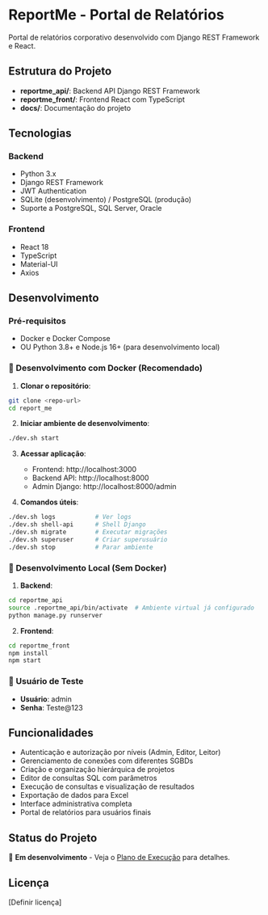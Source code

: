 # ReportMe - Portal de Relatórios

Portal de relatórios corporativo desenvolvido com Django REST Framework e React.

## Estrutura do Projeto

- **reportme_api/**: Backend API Django REST Framework
- **reportme_front/**: Frontend React com TypeScript
- **docs/**: Documentação do projeto

## Tecnologias

### Backend
- Python 3.x
- Django REST Framework
- JWT Authentication
- SQLite (desenvolvimento) / PostgreSQL (produção)
- Suporte a PostgreSQL, SQL Server, Oracle

### Frontend
- React 18
- TypeScript
- Material-UI
- Axios

## Desenvolvimento

### Pré-requisitos
- Docker e Docker Compose
- OU Python 3.8+ e Node.js 16+ (para desenvolvimento local)

### 🐳 Desenvolvimento com Docker (Recomendado)

1. **Clonar o repositório**:
```bash
git clone <repo-url>
cd report_me
```

2. **Iniciar ambiente de desenvolvimento**:
```bash
./dev.sh start
```

3. **Acessar aplicação**:
   - Frontend: http://localhost:3000
   - Backend API: http://localhost:8000
   - Admin Django: http://localhost:8000/admin

4. **Comandos úteis**:
```bash
./dev.sh logs           # Ver logs
./dev.sh shell-api      # Shell Django
./dev.sh migrate        # Executar migrações
./dev.sh superuser      # Criar superusuário
./dev.sh stop           # Parar ambiente
```

### 🔧 Desenvolvimento Local (Sem Docker)

1. **Backend**:
```bash
cd reportme_api
source .reportme_api/bin/activate  # Ambiente virtual já configurado
python manage.py runserver
```

2. **Frontend**:
```bash
cd reportme_front
npm install
npm start
```

### 👤 Usuário de Teste
- **Usuário**: admin
- **Senha**: Teste@123

## Funcionalidades

- Autenticação e autorização por níveis (Admin, Editor, Leitor)
- Gerenciamento de conexões com diferentes SGBDs
- Criação e organização hierárquica de projetos
- Editor de consultas SQL com parâmetros
- Execução de consultas e visualização de resultados
- Exportação de dados para Excel
- Interface administrativa completa
- Portal de relatórios para usuários finais

## Status do Projeto

🚧 **Em desenvolvimento** - Veja o [Plano de Execução](execution_plan.md) para detalhes.

## Licença

[Definir licença]
